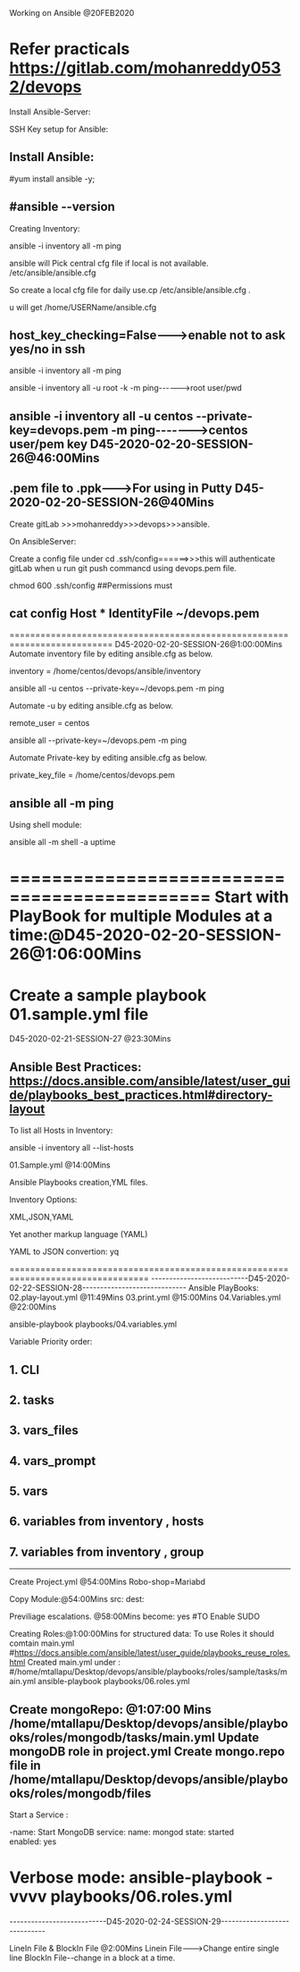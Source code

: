 Working on Ansible @20FEB2020

Refer practicals 
https://gitlab.com/mohanreddy0532/devops
=============================================
Install Ansible-Server:

SSH Key setup for Ansible:

Install Ansible:
-------
#yum install ansible -y;

#ansible --version
-------
Creating Inventory:

ansible -i inventory all -m ping

ansible will Pick central cfg file if local is not available.  /etc/ansible/ansible.cfg

So create a local cfg file for daily use.cp /etc/ansible/ansible.cfg . 

u will get /home/USERName/ansible.cfg

host_key_checking=False--->enable not to ask yes/no in ssh
-------
ansible -i inventory all -m ping

ansible -i inventory all -u root -k -m ping------>root user/pwd

ansible -i inventory all -u centos --private-key=devops.pem -m ping------->centos user/pem key  D45-2020-02-20-SESSION-26@46:00Mins
-------

.pem file to .ppk--->For using in Putty D45-2020-02-20-SESSION-26@40Mins
---------
Create gitLab >>>mohanreddy>>>devops>>>ansible.

On AnsibleServer:

Create a config file under cd .ssh/config======>>>this will authenticate gitLab when u run git push commancd using devops.pem file.

chmod 600 .ssh/config ##Permissions must

cat config
Host *
   IdentityFile ~/devops.pem
   ---------------------



==========================================================================
D45-2020-02-20-SESSION-26@1:00:00Mins
Automate inventory file by editing ansible.cfg as below.

inventory       = /home/centos/devops/ansible/inventory

ansible all -u centos --private-key=~/devops.pem -m ping


Automate -u <User> by editing ansible.cfg as below.

remote_user = centos

ansible all --private-key=~/devops.pem -m ping

Automate Private-key by editing ansible.cfg as below.

private_key_file = /home/centos/devops.pem

ansible all -m ping
---------------------------------
Using shell module:

ansible all -m shell -a uptime

=============================================
Start with PlayBook for multiple Modules at a time:@D45-2020-02-20-SESSION-26@1:06:00Mins
=======================================================
Create a sample playbook 01.sample.yml file
=======================================

D45-2020-02-21-SESSION-27 @23:30Mins

Ansible Best Practices: https://docs.ansible.com/ansible/latest/user_guide/playbooks_best_practices.html#directory-layout
------------
To list all Hosts in Inventory:

ansible -i inventory all --list-hosts

01.Sample.yml  @14:00Mins

Ansible Playbooks creation,YML files.

Inventory Options:

XML,JSON,YAML

Yet another markup language (YAML)

YAML to JSON convertion: yq

=================================================================================
---------------------------D45-2020-02-22-SESSION-28-----------------------------
Ansible PlayBooks:
02.play-layout.yml @11:49Mins
03.print.yml    @15:00Mins
04.Variables.yml @22:00Mins

ansible-playbook playbooks/04.variables.yml

Variable Priority order:
## 1. CLI 
## 2. tasks
## 3. vars_files 
## 4. vars_prompt 
## 5. vars 
## 6. variables from inventory , hosts 
## 7. variables from inventory , group 
--------------------------------------------------

Create Project.yml  @54:00Mins
Robo-shop=Mariabd

Copy Module:@54:00Mins
src:  dest:

Previliage escalations. @58:00Mins
become: yes #TO Enable SUDO

Creating Roles:@1:00:00Mins for structured data:
To use Roles it should comtain main.yml #https://docs.ansible.com/ansible/latest/user_guide/playbooks_reuse_roles.html
Created main.yml under : #/home/mtallapu/Desktop/devops/ansible/playbooks/roles/sample/tasks/main.yml
ansible-playbook playbooks/06.roles.yml

Create mongoRepo: @1:07:00 Mins
/home/mtallapu/Desktop/devops/ansible/playbooks/roles/mongodb/tasks/main.yml
Update mongoDB role in project.yml
Create mongo.repo file in /home/mtallapu/Desktop/devops/ansible/playbooks/roles/mongodb/files
----
Start a Service :

-name: Start MongoDB
  service:
    name:  mongod
    state: started  
    enabled: yes

Verbose mode: ansible-playbook -vvvv playbooks/06.roles.yml    
=================================================================================
---------------------------D45-2020-02-24-SESSION-29-----------------------------

LineIn File & BlockIn File @2:00Mins
Linein File--->Change entire single line
BlockIn File--change in a block at a time.
